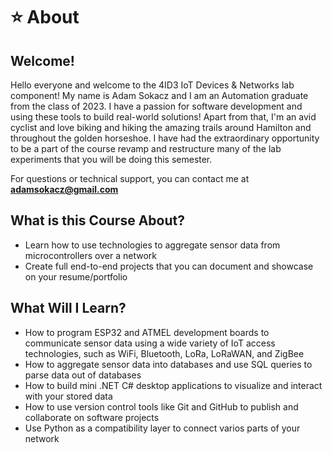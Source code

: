 # ⭐ About

## Welcome!

Hello everyone and welcome to the 4ID3 IoT Devices & Networks lab component! My name is Adam Sokacz and I am an Automation graduate from the class of 2023. I have a passion for software development and using these tools to build real-world solutions! Apart from that, I'm an avid cycIist and love biking and hiking the amazing trails around Hamilton and throughout the golden horseshoe. I have had the extraordinary opportunity to be a part of the course revamp and restructure many of the lab experiments that you will be doing this semester.

For questions or technical support, you can contact me at **adamsokacz@gmail.com**

## What is this Course About?

* Learn how to use technologies to aggregate sensor data from microcontrollers over a network
* Create full end-to-end projects that you can document and showcase on your resume/portfolio

## What Will I Learn?

* How to program ESP32 and ATMEL development boards to communicate sensor data using a wide variety of IoT access technologies, such as WiFi, Bluetooth, LoRa, LoRaWAN, and ZigBee
* How to aggregate sensor data into databases and use SQL queries to parse data out of databases
* How to build mini .NET C# desktop applications to visualize and interact with your stored data
* How to use version control tools like Git and GitHub to publish and collaborate on software projects
* Use Python as a compatibility layer to connect varios parts of your network
